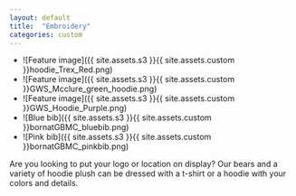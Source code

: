 ```yaml
---
layout: default
title:  "Embroidery"
categories: custom
---
```


- ![Feature image]({{ site.assets.s3 }}{{ site.assets.custom }}hoodie_Trex_Red.png)
- ![Feature image]({{ site.assets.s3 }}{{ site.assets.custom }}GWS_Mcclure_green_hoodie.png)
- ![Feature image]({{ site.assets.s3 }}{{ site.assets.custom }}GWS_Hoodie_Purple.png)
- ![Blue bib]({{ site.assets.s3 }}{{ site.assets.custom }}bornatGBMC_bluebib.png)
- ![Pink bib]({{ site.assets.s3 }}{{ site.assets.custom }}bornatGBMC_pinkbib.png)

Are you looking to put your logo or location on display? Our bears and
a variety of hoodie plush can be dressed with a t-shirt or a
hoodie with your colors and details.
